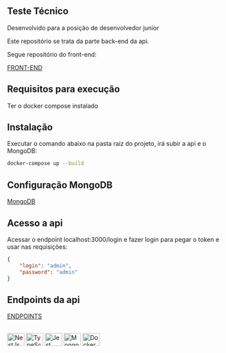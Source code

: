 ## Teste Técnico

Desenvolvido para a posição de desenvolvedor junior

Este repositório se trata da parte back-end da api.

Segue repositório do front-end: 

[FRONT-END](https://github.com/DanielPin/front_teste_editora_globo)

## Requisitos para execução

Ter o docker compose instalado

## Instalação

Executar o comando abaixo na pasta raiz do projeto, irá subir a api e o MongoDB:
```bash
docker-compose up --build
```

## Configuração MongoDB

[MongoDB](https://github.com/DanielPin/api_teste_editora_globo/blob/main/mongo.md)


## Acesso a api
Acessar o endpoint localhost:3000/login e fazer login para pegar o token e usar nas requisições:
```json
{
	"login": "admin",
	"password": "admin"
}
```

## Endpoints da api

[ENDPOINTS](https://github.com/DanielPin/api_teste_editora_globo/blob/main/endpoints.md)



<div style="display: inline_block"><br>
  <img align="center" alt="NestJs" height="30" width="40" src="https://cdn.jsdelivr.net/gh/devicons/devicon/icons/nestjs/nestjs-plain.svg">
  <img align="center" alt="TypeScript" height="30" width="40" src="https://cdn.jsdelivr.net/gh/devicons/devicon/icons/typescript/typescript-original.svg">
  <img align="center" alt="Jest" height="30" width="40" src="https://cdn.jsdelivr.net/gh/devicons/devicon/icons/jest/jest-plain.svg">
  <img align="center" alt="MongoDB" height="30" width="40" src="https://cdn.jsdelivr.net/gh/devicons/devicon/icons/mongodb/mongodb-original.svg">  
  <img align="center" alt="Docker" height="30" width="40" src="https://cdn.jsdelivr.net/gh/devicons/devicon/icons/docker/docker-original.svg">
</div>
